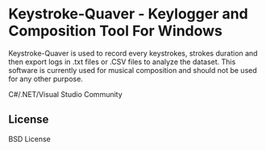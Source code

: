 # Keystroke-Quaver - Keylogger and Composition Tool For Windows
Keystroke-Quaver is used to record every keystrokes, strokes duration and then export logs in .txt files or .CSV files to analyze the dataset.
This software is currently used for musical composition and should not be used for any other purpose.

C#/.NET/Visual Studio Community
## License
BSD License
